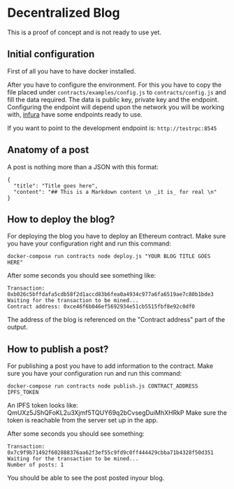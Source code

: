 # Decentralized Blog

This is a proof of concept and is not ready to use yet.

## Initial configuration

First of all you have to have docker installed.

After you have to configure the environment. For this you have to copy the file placed under `contracts/examples/config.js` to `contracts/config.js` and fill the data required. The data is public key, private key and the endpoint. Configuring the endpoint will depend upon the network you will be working with, [infura](https://infura.io/docs/#endpoints) have some endpoints ready to use.

If you want to point to the development endpoint is: `http://testrpc:8545`

## Anatomy of a post

A post is nothing more than a JSON with this format:

```
{
  "title": "Title goes here",
  "content": "## This is a Markdown content \n _it is_ for real \n"
}
```

## How to deploy the blog?

For deploying the blog you have to deploy an Ethereum contract. Make sure you have your configuration right and run this command:

```
docker-compose run contracts node deploy.js "YOUR BLOG TITLE GOES HERE"
```

After some seconds you should see something like:

```
Transaction: 0xb026c5bffdafa5cdb58f2d1accd83b6fea0a4934c977a6fa6519ae7c80b1bde3
Waiting for the transaction to be mined...
Contract address: 0xce46f6b046ef5692934e51cb5515fbf8e92c0df0
```

The address of the blog is referenced on the "Contract address" part of the output.

## How to publish a post?

For publishing a post you have to add information to the contract. Make sure you have your configuration run and run this command:

```
docker-compose run contracts node publish.js CONTRACT_ADDRESS IPFS_TOKEN
```

An IPFS token looks like: QmUXz5JShQFoKL2u3Xjmf5TQUY69q2bCvsegDuiMhXHRkP
Make sure the token is reachable from the server set up in the app.

After some seconds you should see something:

```
Transaction: 0x7c9f9b71492f602888376aa62f3ef55c9fd9c0ff444429cbba71b4328f50d351
Waiting for the transaction to be mined...
Number of posts: 1
```

You should be able to see the post posted inyour blog.